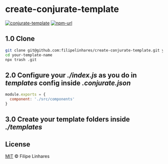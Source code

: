 # create-conjurate-template

[![conjurate-template][conjurate-badge]][conjurate-github] [![npm-url][npm-img]][npm-url]

## 1.0 Clone
```bash
git clone git@github.com:filipelinhares/create-conjurate-template.git your-template-name
cd your-template-name
npx trash .git
```

## 2.0 Configure your *./index.js* as you do in *templates* config inside *.conjurate.json*

```js
module.exports = {
  component: './src/components'
}
```

## 3.0 Create your template folders inside *./templates*

## License
[MIT](LICENSE.md) © Filipe Linhares

[conjurate-badge]: https://img.shields.io/static/v1?label=conjurate&message=template&color=green
[npm-img]: https://img.shields.io/npm/v/create-conjurate-template
[npm-url]: https://www.npmjs.com/package/create-conjurate-template
[conjurate-github]: https://github.com/filipelinhares/conjurate
